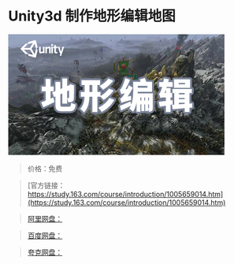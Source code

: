 # Unity3d 制作地形编辑地图

![img](../../../assets/study163/free/2c660936-223b-4c37-8d74-2df4d03afdc9.jpg)

> 价格：免费

> [官方链接：https://study.163.com/course/introduction/1005659014.htm](https://study.163.com/course/introduction/1005659014.htm)

> [阿里网盘：]()

> [百度网盘：]()

> [夸克网盘：]()
